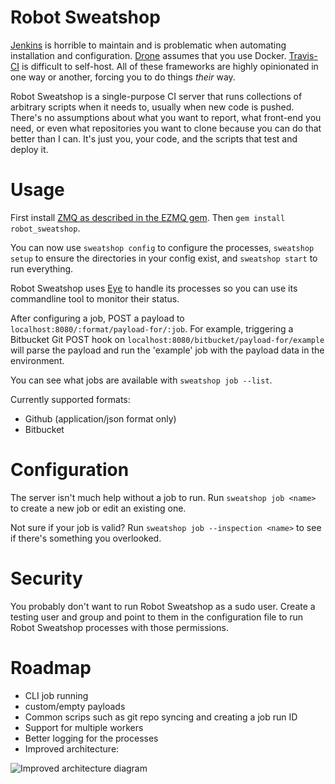 # Robot Sweatshop

[Jenkins](http://jenkins-ci.org/) is horrible to maintain and is problematic when automating installation and configuration. [Drone](https://drone.io/) assumes that you use Docker. [Travis-CI](https://travis-ci.org/recent) is difficult to self-host. All of these frameworks are highly opinionated in one way or another, forcing you to do things _their_ way.

Robot Sweatshop is a single-purpose CI server that runs collections of arbitrary scripts when it needs to, usually when new code is pushed. There's no assumptions about what you want to report, what front-end you need, or even what repositories you want to clone because you can do that better than I can. It's just you, your code, and the scripts that test and deploy it.

# Usage

First install [ZMQ as described in the EZMQ gem](https://github.com/colstrom/ezmq). Then `gem install robot_sweatshop`.

You can now use `sweatshop config` to configure the processes, `sweatshop setup` to ensure the directories in your config exist, and `sweatshop start` to run everything.

Robot Sweatshop uses [Eye](https://github.com/kostya/eye) to handle its processes so you can use its commandline tool to monitor their status.

After configuring a job, POST a payload to `localhost:8080/:format/payload-for/:job`. For example, triggering a Bitbucket Git POST hook on `localhost:8080/bitbucket/payload-for/example` will parse the payload and run the 'example' job with the payload data in the environment.

You can see what jobs are available with `sweatshop job --list`.

Currently supported formats:

- Github (application/json format only)
- Bitbucket

# Configuration

The server isn't much help without a job to run. Run `sweatshop job <name>` to create a new job or edit an existing one.

Not sure if your job is valid? Run `sweatshop job --inspection <name>` to see if there's something you overlooked.

# Security

You probably don't want to run Robot Sweatshop as a sudo user. Create a testing user and group and point to them in the configuration file to run Robot Sweatshop processes with those permissions.

# Roadmap

- CLI job running
- custom/empty payloads
- Common scrips such as git repo syncing and creating a job run ID
- Support for multiple workers
- Better logging for the processes
- Improved architecture:

![Improved architecture diagram](http://40.media.tumblr.com/8a5b6ca59c0d93c4ce6fc6b733932a5f/tumblr_nko478zp9N1qh941oo1_1280.jpg)
